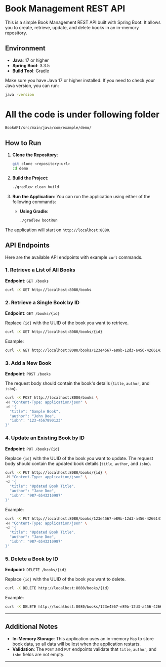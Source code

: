 # Book Management REST API

This is a simple Book Management REST API built with Spring Boot. It allows you to create, retrieve, update, and delete books in an in-memory repository.

## Environment

- **Java**: 17 or higher
- **Spring Boot**: 3.3.5
- **Build Tool**: Gradle

Make sure you have Java 17 or higher installed. If you need to check your Java version, you can run:

```bash
java -version
```
# All the code is under following folder
```bash
BookAPI/src/main/java/com/example/demo/
```

## How to Run

1. **Clone the Repository**:
   ```bash
   git clone <repository-url>
   cd demo
   ```

2. **Build the Project**:
   ```bash
   ./gradlew clean build
   ```

3. **Run the Application**:
   You can run the application using either of the following commands:

   - **Using Gradle**:
     ```bash
     ./gradlew bootRun
     ```

The application will start on `http://localhost:8080`.

## API Endpoints

Here are the available API endpoints with example `curl` commands.

### 1. Retrieve a List of All Books

**Endpoint**: `GET /books`

```bash
curl -X GET http://localhost:8080/books
```

### 2. Retrieve a Single Book by ID

**Endpoint**: `GET /books/{id}`

Replace `{id}` with the UUID of the book you want to retrieve.

```bash
curl -X GET http://localhost:8080/books/{id}
```

Example:
```bash
curl -X GET http://localhost:8080/books/123e4567-e89b-12d3-a456-426614174000
```

### 3. Add a New Book

**Endpoint**: `POST /books`

The request body should contain the book's details (`title`, `author`, and `isbn`).

```bash
curl -X POST http://localhost:8080/books \
-H "Content-Type: application/json" \
-d '{
  "title": "Sample Book",
  "author": "John Doe",
  "isbn": "123-4567890123"
}'
```

### 4. Update an Existing Book by ID

**Endpoint**: `PUT /books/{id}`

Replace `{id}` with the UUID of the book you want to update. The request body should contain the updated book details (`title`, `author`, and `isbn`).

```bash
curl -X PUT http://localhost:8080/books/{id} \
-H "Content-Type: application/json" \
-d '{
  "title": "Updated Book Title",
  "author": "Jane Doe",
  "isbn": "987-6543210987"
}'
```

Example:
```bash
curl -X PUT http://localhost:8080/books/123e4567-e89b-12d3-a456-426614174000 \
-H "Content-Type: application/json" \
-d '{
  "title": "Updated Book Title",
  "author": "Jane Doe",
  "isbn": "987-6543210987"
}'
```

### 5. Delete a Book by ID

**Endpoint**: `DELETE /books/{id}`

Replace `{id}` with the UUID of the book you want to delete.

```bash
curl -X DELETE http://localhost:8080/books/{id}
```

Example:
```bash
curl -X DELETE http://localhost:8080/books/123e4567-e89b-12d3-a456-426614174000
```

---

## Additional Notes

- **In-Memory Storage**: This application uses an in-memory `Map` to store book data, so all data will be lost when the application restarts.
- **Validation**: The `POST` and `PUT` endpoints validate that `title`, `author`, and `isbn` fields are not empty.

---
